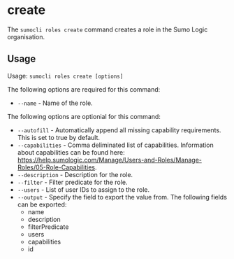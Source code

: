 # create

The `sumocli roles create` command creates a role in the Sumo Logic organisation.

## Usage

Usage: `sumocli roles create [options]`

The following options are required for this command:

* `--name` - Name of the role.

The following options are optionial for this command:

* `--autofill` - Automatically append all missing capability requirements. This is set to true by default. 
* `--capabilities` - Comma deliminated list of capabilities. Information about capabilities can be found here: https://help.sumologic.com/Manage/Users-and-Roles/Manage-Roles/05-Role-Capabilities.
* `--description` - Description for the role.
* `--filter` - Filter predicate for the role.
* `--users` - List of user IDs to assign to the role.
* `--output` - Specify the field to export the value from. The following fields can be exported:
  * name
  * description
  * filterPredicate
  * users
  * capabilities
  * id